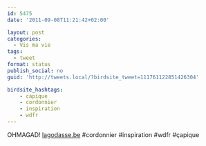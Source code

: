 ```yaml
---
id: 5475
date: '2011-09-08T11:21:42+02:00'

layout: post
categories:
  - Vis ma vie
tags:
  - tweet
format: status
publish_social: no
guid: 'http://tweets.local/?birdsite_tweet=111761122851426304'

birdsite_hashtags:
    - capique
    - cordonnier
    - inspiration
    - wdfr
---
```


OHMAGAD! [lagodasse.be](http://www.lagodasse.be/) #cordonnier #inspiration #wdfr #çapique